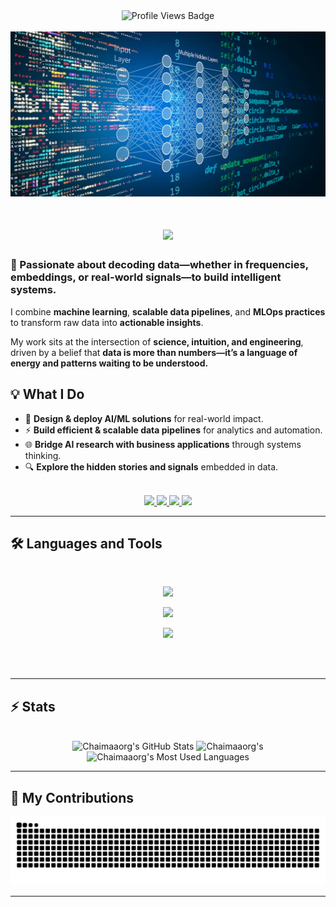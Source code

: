 <div align="center">
  <img src="https://komarev.com/ghpvc/?username=Chaimaaorg&style=for-the-badge" alt="Profile Views Badge"/>
</div>
<br>

<img src="https://github.com/Chaimaaorg/Chaimaaorg/blob/main/neural-network-programming-pic.png" alt="Neural Network Programming Picture">

<h1 align="center">
    <img src="https://readme-typing-svg.herokuapp.com/?font=Inter&size=48&center=true&vCenter=true&width=500&height=70&color=4493F8&duration=4000&lines=Hi+There!+👋;+I'm+Chaimaâ+Ourgani!;" />
</h1>

### 🚀 Passionate about decoding data—whether in **frequencies**, **embeddings**, or **real-world signals**—to build intelligent systems.  
I combine **machine learning**, **scalable data pipelines**, and **MLOps practices** to transform raw data into **actionable insights**.  

My work sits at the intersection of **science, intuition, and engineering**, driven by a belief that **data is more than numbers—it’s a language of energy and patterns waiting to be understood.**


## 💡 What I Do
- 🤖 **Design & deploy AI/ML solutions** for real-world impact.  
- ⚡ **Build efficient & scalable data pipelines** for analytics and automation.  
- 🌐 **Bridge AI research with business applications** through systems thinking.  
- 🔍 **Explore the hidden stories and signals** embedded in data.  

<br>

<div align="center">
  <a href="mailto:chaimaa_ourgani@outlook.com">
    <img src="https://img.shields.io/badge/Outlook-333333?style=for-the-badge&logo=microsoftoutlook&logoColor=0078D4" />
  </a>
  <a href="https://www.linkedin.com/in/chaima%C3%A2-ourgani-65a422273/" target="_blank">
    <img src="https://img.shields.io/badge/LinkedIn-0077B5?style=for-the-badge&logo=linkedin&logoColor=white" />
  </a>
  <a href="https://www.kaggle.com/chaimaourgani" target="_blank">
    <img src="https://img.shields.io/badge/Kaggle-20BEFF?style=for-the-badge&logo=kaggle&logoColor=white" />
  </a>
  <a href="https://Chaimaaorg.github.io/portfolio-v2/" target="_blank">
    <img src="https://img.shields.io/badge/Portfolio-FF6F61?style=for-the-badge&logo=aboutdotme&logoColor=white" />
  </a>
</div>
<hr>

## 🛠️ Languages and Tools

<br>

<p align="center">    
  <p align="center">
  <img src="https://skillicons.dev/icons?i=tensorflow,pytorch,python,kafka,pandas" />
  </p>
    <p align="center">
  <!-- Web, Backend & Programming -->
  <img src="https://skillicons.dev/icons?i=html,css,js,react,flutter,java,net,php,flask,fastapi,spring,git,postman,figma" />
    </p>
  
  <!-- Cloud & Infrastructure -->
  <p align="center">
  <img src="https://skillicons.dev/icons?i=gcp,aws,azure,firebase,postgres,mongodb,docker,kubernetes" />
  </p>
  <br><br>
    <!-- Machine Learning & AI -->
</p>

<hr>

## ⚡️ Stats

<br>

<div align=center>
  <img width=390 src="https://github-readme-stats.vercel.app/api?username=Chaimaaorg&theme=transparent&count_private=true&show_icons=true&rank_icon=github&locale=en" alt="Chaimaaorg's GitHub Stats" />
  <img width=390 src="https://github-readme-streak-stats.herokuapp.com/?user=Chaimaaorg&theme=transparent&count_private=true&border_radius=10&locale=en" alt="Chaimaaorg's" />
  <img width=325 src="https://github-readme-stats.vercel.app/api/top-langs?username=Chaimaaorg&theme=transparent&layout=donut&hide=css&langs_count=8&border_radius=10&show_icons=true&locale=en" alt="Chaimaaorg's Most Used Languages" />
</div>

<hr>

## 🐍 My Contributions

<div align="center">
  <picture>
    <source media="(prefers-color-scheme: dark)" srcset="https://raw.githubusercontent.com/Chaimaaorg/Chaimaaorg/output/github-contribution-grid-snake-dark.svg" />
    <source media="(prefers-color-scheme: light)" srcset="https://raw.githubusercontent.com/Chaimaaorg/Chaimaaorg/output/github-contribution-grid-snake.svg" />
    <img alt="github-snake" src="https://raw.githubusercontent.com/Chaimaaorg/Chaimaaorg/output/github-contribution-grid-snake.svg" />
  </picture>
</div>

<hr>